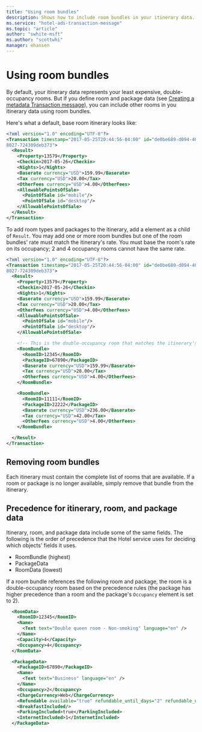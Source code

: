 ```yaml
---
title: "Using room bundles"
description: Shows how to include room bundles in your itinerary data.
ms.service: "hotel-ads-transaction-message"
ms.topic: "article"
author: "swhite-msft"
ms.author: "scottwhi"
manager: ehansen
---
```


# Using room bundles

By default, your itinerary data represents your least expensive, double-occupancy rooms. But if you define room and package data (see [Creating a metadata Transaction message](create-metadata-transaction-message.md)), you can include other rooms in you itinerary data using room bundles.

Here's what a default, base room itinerary looks like:


```xml
<?xml version="1.0" encoding="UTF-8"?>
<Transaction timestamp="2017-05-25T20:44:56-04:00" id="de0be689-d094-406e-
8027-724309deb373">
  <Result>
    <Property>13579</Property>
    <Checkin>2017-05-26</Checkin>
    <Nights>1</Nights>
    <Baserate currency="USD">159.99</Baserate>
    <Tax currency="USD">20.00</Tax>
    <OtherFees currency="USD">4.00</OtherFees>
    <AllowablePointsOfSale>
      <PointOfSale id="mobile"/>
      <PointOfSale id="desktop"/>
    </AllowablePointsOfSale>
  </Result>
</Transaction>
```

To add room types and packages to the itinerary, add a [<RoomBundle>](reference.md#roombundletype) element as a child of `Result`. You may add one or more room bundles but one of the room bundles' rate must match the itinerary's rate. You must base the room's rate on its occupancy; 2 and 4 occupancy rooms cannot have the same rate.


```xml
<?xml version="1.0" encoding="UTF-8"?>
<Transaction timestamp="2017-05-25T20:44:56-04:00" id="de0be689-d094-406e-
8027-724309deb373">
  <Result>
    <Property>13579</Property>
    <Checkin>2017-05-26</Checkin>
    <Nights>1</Nights>
    <Baserate currency="USD">159.99</Baserate>
    <Tax currency="USD">20.00</Tax>
    <OtherFees currency="USD">4.00</OtherFees>
    <AllowablePointsOfSale>
      <PointOfSale id="mobile"/>
      <PointOfSale id="desktop"/>
    </AllowablePointsOfSale>

    <!-- This is the double-occupancy room that matches the itinerary's rate -->
    <RoomBundle>  
      <RoomID>12345</RoomID>
      <PackageID>67890</PackageID>
      <Baserate currency="USD">159.99</Baserate>
      <Tax currency="USD">20.00</Tax>
      <OtherFees currency="USD">4.00</OtherFees>
    </RoomBundle>

    <RoomBundle>
      <RoomID>11111</RoomID>
      <PackageID>22222</PackageID>
      <Baserate currency="USD">236.00</Baserate>
      <Tax currency="USD">42.00</Tax>
      <OtherFees currency="USD">4.00</OtherFees>
    </RoomBundle>

  </Result>
</Transaction>
```

<!--
If you run out of double-occupancy rooms, the itinerary represents your next least expensive room
-->


## Removing room bundles

Each itinerary must contain the complete list of rooms that are available. If a room or package is no longer available, simply remove that bundle from the itinerary.


## Precedence for itinerary, room, and package data

Itinerary, room, and package data include some of the same fields. The following is the order of precedence that the Hotel service uses for deciding which objects' fields it uses.

- RoomBundle (highest)
- PackageData
- RoomData (lowest)

If a room bundle references the following room and package, the room is a double-occupancy room based on the precedence rules (the package has higher precedence than a room and the package's `Occupancy` element is set to 2).

```xml
  <RoomData>
    <RoomID>12345</RoomID>
    <Name>
      <Text text="Double queen room - Non-smoking" language="en" />
    </Name>
    <Capacity>4</Capacity>
    <Occupancy>4</Occupancy>
  </RoomData>

  <PackageData>
    <PackageID>67890</PackageID>
    <Name>
      <Text text="Business" language="en" />
    </Name>
    <Occupancy>2</Occupancy>
    <ChargeCurrency>Web</ChargeCurrency>
    <Refundable available="true" refundable_until_days="2" refundable_until_time="17:00:00" />
    <BreakfastIncluded/>
    <ParkingIncluded>true</ParkingIncluded>
    <InternetIncluded>1</InternetIncluded>
  </PackageData>
```

